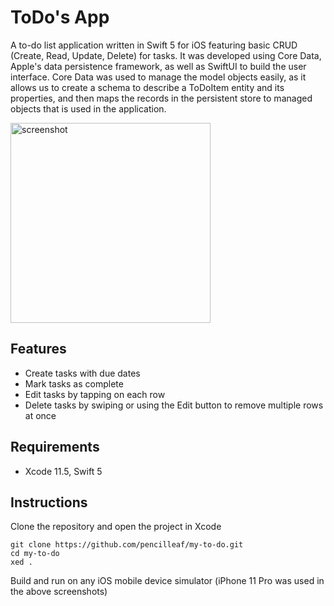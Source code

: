 # ToDo's App
A to-do list application written in Swift 5 for iOS featuring basic CRUD (Create, Read, Update, Delete) for tasks. It was developed using Core Data, Apple's data persistence framework, as well as SwiftUI to build the user interface. Core Data was used to manage the model objects easily, as it allows us to create a schema to describe a ToDoItem entity and its properties, and then maps the records in the persistent store to managed objects that is used in the application.

<img src="https://user-images.githubusercontent.com/43260774/87439055-e2886a00-c622-11ea-9e3e-16e6e4f57c9f.png" alt="screenshot" height="320"/>

## Features
- Create tasks with due dates
- Mark tasks as complete
- Edit tasks by tapping on each row
- Delete tasks by swiping or using the Edit button to remove multiple rows at once

## Requirements
- Xcode 11.5, Swift 5

## Instructions
Clone the repository and open the project in Xcode
```
git clone https://github.com/pencilleaf/my-to-do.git
cd my-to-do
xed .
```
Build and run on any iOS mobile device simulator (iPhone 11 Pro was used in the above screenshots)
